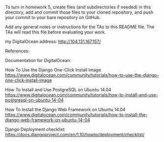To turn in homework 5, create files (and subdirectories if needed) in
this directory, add and commit those files to your cloned repository,
and push your commit to your bare repository on GitHub.

Add any general notes or instructions for the TAs to this README file.
The TAs will read this file before evaluating your work.


my DigitalOcean address:
http://104.131.167.157/


References:

Documentation for DigitalOcean:

How To Use the Django One-Click Install Image
https://www.digitalocean.com/community/tutorials/how-to-use-the-django-one-click-install-image

How To Install and Use PostgreSQL on Ubuntu 14.04
https://www.digitalocean.com/community/tutorials/how-to-install-and-use-postgresql-on-ubuntu-14-04

How To Install the Django Web Framework on Ubuntu 14.04
https://www.digitalocean.com/community/tutorials/how-to-install-the-django-web-framework-on-ubuntu-14-04


Django Deployment checklist:
https://docs.djangoproject.com/en/1.10/howto/deployment/checklist/